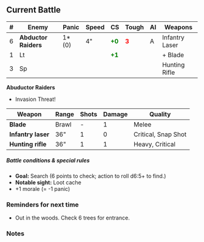 ## Current Battle

| #   | Enemy                | Panic  | Speed | CS                                        | Tough                                  | AI  | Weapons        |
| --- | -------------------- | ------ | ----- | ----------------------------------------- | -------------------------------------- | --- | -------------- |
| 6   | **Abductor Raiders** | 1* (0) | 4"    | <strong style="color: green;">+0</strong> | <strong style="color: red;">3</strong> | A   | Infantry Laser |
| 1   | Lt                   |        |       | <strong style="color: green;">+1</strong> |                                        |     | + Blade        |
| 3   | Sp                   |        |       |                                           |                                        |     | Hunting Rifle  |

**Abuductor Raiders** 
+ Invasion Threat!

| Weapon             | Range | Shots | Damage | Quality             |
| ------------------ | ----- | ----- | ------ | ------------------- |
| **Blade**          | Brawl | -     | 1      | Melee               |
| **Infantry laser** | 36"   | 1     | 0      | Critical, Snap Shot |
| **Hunting rifle**  | 36"   | 1     | 1      | Heavy, Critical     |

##### Battle conditions & special rules

+ **Goal:** Search (6 points to check; action to roll d6:5+ to find.)
+ **Notable sight:** Loot cache
+ +1 morale (= -1 panic)

### Reminders for next time

+ Out in the woods.  Check 6 trees for entrance.
### Notes

